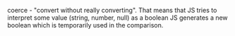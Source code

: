coerce - "convert without really converting".
That means that JS tries to interpret some value (string, number, null) as a boolean
JS generates a new boolean which is temporarily used in the comparison.
